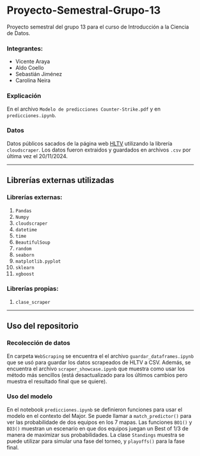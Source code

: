 # Proyecto-Semestral-Grupo-13
Proyecto semestral del grupo 13 para el curso de Introducción a la Ciencia de Datos.

### Integrantes:

- Vicente Araya
- Aldo Coello
- Sebastián Jiménez
- Carolina Neira

### Explicación

En el archivo ``Modelo de predicciones Counter-Strike.pdf`` y en ``predicciones.ipynb``.

### Datos

Datos públicos sacados de la página web [HLTV](https://www.hltv.org/stats) utilizando la librería ``cloudscraper``. Los datos fueron extraidos y guardados en archivos ``.csv`` por última vez el 20/11/2024.

---

## Librerías externas utilizadas

### Librerías externas:

1. ``Pandas``
2. ``Numpy``
3. ``cloudscraper``
4. ``datetime``
5. ``time``
6. ``BeautifulSoup``
7. ``random``
8. ``seaborn``
9. ``matplotlib.pyplot``
10. ``sklearn``
11. ``xgboost``

### Librerías propias:

1. ``clase_scraper``

---

## Uso del repositorio

### Recolección de datos

En carpeta ``WebScraping`` se encuentra el el archivo ``guardar_dataframes.ipynb`` que se usó para guardar los datos scrapeados de HLTV a CSV. Además, se encuentra el archivo ``scraper_showcase.ipynb`` que muestra como usar los método más sencillos (está desactualizado para los últimos cambios pero muestra el resultado final que se quiere).

### Uso del modelo

En el notebook ``predicciones.ipynb`` se definieron funciones para usar el modelo en el contexto del Major. Se puede llamar a ``match_predictor()`` para ver las probabilidade de dos equipos en los 7 mapas. Las funciones ``BO1()`` y ``BO3()`` muestran un escenario en que dos equipos juegan un Best of 1/3 de manera de maximizar sus probabilidades. La clase ``Standings`` muestra se puede utilizar para simular una fase del torneo, y ``playoffs()`` para la fase final.